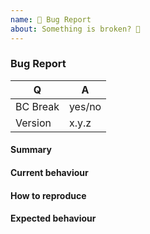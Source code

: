 ```yaml
---
name: 🐞 Bug Report
about: Something is broken? 🔨
---
```


### Bug Report

<!-- Fill in the relevant information below to help triage your issue. -->

|    Q        |   A
|------------ | ------
| BC Break    | yes/no
| Version     | x.y.z

#### Summary

<!-- Provide a summary describing the problem you are experiencing. -->

#### Current behaviour

<!-- What is the current (buggy) behaviour? -->

#### How to reproduce

<!--
Provide steps to reproduce the bug.
Adding a failing unit test would help us a lot - you can submit one in a Pull Request separately, referencing this bug report.
-->

#### Expected behaviour

<!-- What was the expected (correct) behaviour? -->

